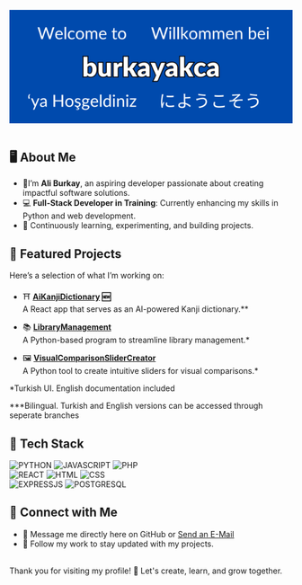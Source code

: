 <p align="center">
<img src="banner.png"></img>
</p>

<div style="display:flex;flex-direction:column;align-items:center">
<div>
<h2>🖥️ About Me </h2>

- 🌟I’m **Ali Burkay**, an aspiring developer passionate about creating impactful software solutions.  
- 💻 **Full-Stack Developer in Training**: Currently enhancing my skills in Python and web development.  
- 🌱 Continuously learning, experimenting, and building projects.  

<h2> 🔧 Featured Projects  </h2>

Here’s a selection of what I’m working on:  

- ⛩️ **[AiKanjiDictionary](https://github.com/burkayakca/AiKanjiDictionaryApp) 🆕** <br>
  A React app that serves as an AI-powered Kanji dictionary.**

- 📚 **[LibraryManagement](https://github.com/burkayakca/LibraryManagement)**  
  A Python-based program to streamline library management.*

- 🖼️ **[VisualComparisonSliderCreator](https://github.com/burkayakca/VisualComparisonSliderCreator)**  
  A Python tool to create intuitive sliders for visual comparisons.*
    
<p>*Turkish UI. English documentation included</p>

<p>***Bilingual. Turkish and English versions can be accessed through seperate branches</p>

<h2> 🔨 Tech Stack </h2>

![PYTHON](https://img.shields.io/badge/Python-FFD43B?style=for-the-badge&logo=python&logoColor=blue) 
![JAVASCRIPT](https://img.shields.io/badge/JavaScript-323330?style=for-the-badge&logo=javascript&logoColor=F7DF1E)
![PHP](https://img.shields.io/badge/PHP-777BB4?style=for-the-badge&logo=php&logoColor=white)
<br> 
![REACT](https://img.shields.io/badge/React-20232A?style=for-the-badge&logo=react&logoColor=61DAFB)
![HTML](https://img.shields.io/badge/HTML5-E34F26?style=for-the-badge&logo=html5&logoColor=white)
![CSS](https://img.shields.io/badge/CSS3-1572B6?style=for-the-badge&logo=css3&logoColor=white)
<br> 
![EXPRESSJS](https://img.shields.io/badge/Express%20js-000000?style=for-the-badge&logo=express&logoColor=white)
![POSTGRESQL](https://img.shields.io/badge/PostgreSQL-316192?style=for-the-badge&logo=postgresql&logoColor=white)


<!-- ![]() -->
<!-- https://github.com/alexandresanlim/Badges4-README.md-Profile?tab=readme-ov-file#-languages- -->

## 🔗 Connect with Me  

- 💬 Message me directly here on GitHub or <a href="mailto:burkaykhan@gmail.com">Send an E-Mail</a>
- 👥 Follow my work to stay updated with my projects.  


<br>
Thank you for visiting my profile! 🎉 Let's create, learn, and grow together.  
<!---
burkayakca/burkayakca is a ✨ special ✨ repository because its `README.md` (this file) appears on your GitHub profile.
You can click the Preview link to take a look at your changes.
--->
